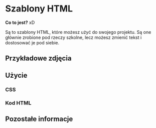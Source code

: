 # Szablony HTML
**Co to jest?** xD

Są to szablony HTML, które możesz użyć do swojego projektu. Są one głównie zrobione pod rzeczy szkolne, lecz możesz zmienić tekst i dostosować je pod siebie.

## Przykładowe zdjęcia
## Użycie
### CSS
### Kod HTML
## Pozostałe informacje
